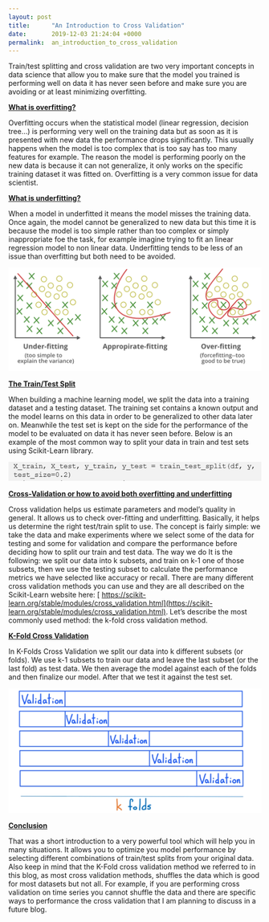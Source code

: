 ```yaml
---
layout: post
title:      "An Introduction to Cross Validation"
date:       2019-12-03 21:24:04 +0000
permalink:  an_introduction_to_cross_validation
---
```



Train/test splitting and cross validation are two very important concepts in data science that allow you to make sure that the model you trained is performing well on data it has never seen before and make sure you are avoiding or at least minimizing overfitting.

<b><u>What is overfitting?</u></b>

Overfitting occurs when the statistical model (linear regression, decision tree…) is performing very well on the training data but as soon as it is presented with new data the performance drops significantly. This usually happens when the model is too complex that is too say has too many features for example. The reason the model is performing poorly on the new data is because it can not generalize, it only works on the specific training dataset it was fitted on. Overfitting is a very common issue for data scientist. 

<b><u>What is underfitting?</u></b>

When a model in underfitted it means the model misses the training data. Once again, the model cannot be generalized to new data but this time it is because the model is too simple rather than too complex or simply inappropriate foe the task, for example imagine trying to fit an linear regression model to non linear data. Underfitting tends to be less of an issue than overfitting but both need to be avoided. 

![](img/69.png)

<b><u>The Train/Test Split</u></b>

When building a machine learning model, we split the data into a training dataset and a testing dataset. The training set contains a known output and the model learns on this data in order to be generalized to other data later on. Meanwhile the test set is kept on the side for the performance of the model to be evaluated on data it has never seen before. Below is an example of the most common way to split your data in train and test sets using Scikit-Learn library.

![](img/70.png)

<b><u>Cross-Validation or how to avoid both overfitting and underfitting</u></b>

Cross validation helps us estimate parameters and model’s quality in general. It allows us to check over-fitting and underfitting. Basically, it helps us determine the right test/train split to use. The concept is fairly simple: we take the data and make experiments where we select some of the data for testing and some for validation and compare the performance before deciding how to split our train and test data. The way we do It is the following:  we split our data into k subsets, and train on k-1 one of those subsets, then we use the testing subset to calculate the performance metrics we have selected like accuracy or recall. There are many different cross validation methods you can use and they are all described on the Scikit-Learn website here: [ https://scikit-learn.org/stable/modules/cross_validation.html](https://scikit-learn.org/stable/modules/cross_validation.html). Let’s describe the most commonly used method: the k-fold cross validation method. 

<b><u>K-Fold Cross Validation</u></b>

In K-Folds Cross Validation we split our data into k different subsets (or folds). We use k-1 subsets to train our data and leave the last subset (or the last fold) as test data. We then average the model against each of the folds and then finalize our model. After that we test it against the test set. 

![](img/71.png)

<b><u>Conclusion</u></b>

That was a short introduction to a very powerful tool which will help you in many situations. It allows you to optimize you model performance by selecting different combinations of train/test splits from your original data. Also keep in mind that the K-Fold cross validation method we referred to in this blog, as most cross validation methods, shuffles the data which is good for most datasets but not all. For example, if you are performing cross validation on time series you cannot shuffle the data and there are specific ways to performance the cross validation that I am planning to discuss in a future blog.  









